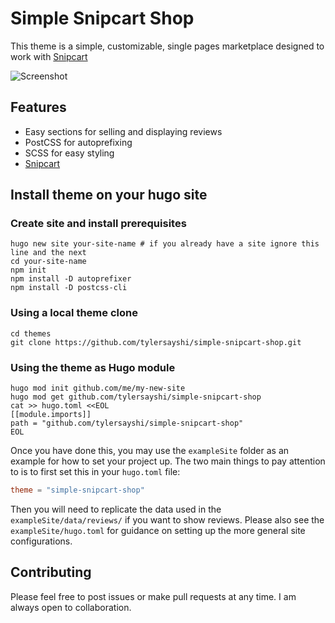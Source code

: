 # Simple Snipcart Shop

This theme is a simple, customizable, single pages marketplace designed to work with [Snipcart](https://snipcart.com)

![Screenshot](https://raw.githubusercontent.com/tylersayshi/simple-snipcart-shop/master/images/screenshot.png)

## Features

- Easy sections for selling and displaying reviews
- PostCSS for autoprefixing
- SCSS for easy styling
- [Snipcart](https://snipcart.com)

## Install theme on your hugo site

### Create site and install prerequisites

```
hugo new site your-site-name # if you already have a site ignore this line and the next
cd your-site-name
npm init
npm install -D autoprefixer
npm install -D postcss-cli
```

### Using a local theme clone

```
cd themes
git clone https://github.com/tylersayshi/simple-snipcart-shop.git
```

### Using the theme as Hugo module

```
hugo mod init github.com/me/my-new-site
hugo mod get github.com/tylersayshi/simple-snipcart-shop
cat >> hugo.toml <<EOL
[[module.imports]]
path = "github.com/tylersayshi/simple-snipcart-shop"
EOL
```

Once you have done this, you may use the `exampleSite` folder as an example for how to set your project up. The two main things to pay attention to is to first set this in your `hugo.toml` file:

```toml
theme = "simple-snipcart-shop"
```

Then you will need to replicate the data used in the `exampleSite/data/reviews/` if you want to show reviews. Please also see the `exampleSite/hugo.toml` for guidance on setting up the more general site configurations.

## Contributing

Please feel free to post issues or make pull requests at any time. I am always open to collaboration.

